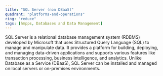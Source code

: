 ```yaml
---
title: "SQL Server (non DBaaS)"
quadrant: "platforms-and-operations"
ring: "reduce"
tags: [hmpps, Databases and Data Management]
---
```


SQL Server is a relational database management system (RDBMS) developed by Microsoft that uses Structured Query Language (SQL) to manage and manipulate data. It provides a platform for building, deploying, and managing data-driven applications and supports various features like transaction processing, business intelligence, and analytics. Unlike Database as a Service (DBaaS), SQL Server can be installed and managed on local servers or on-premises environments.
